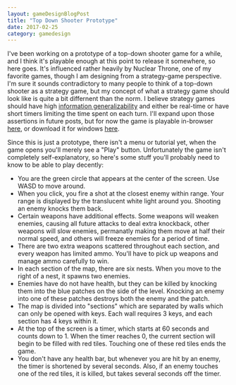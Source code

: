 ```yaml
---
layout: gameDesignBlogPost
title: "Top Down Shooter Prototype"
date: 2017-02-25
category: gamedesign
---
```

I've been working on a prototype of a top-down shooter game for a while, and I think it's playable enough at this point to release it somewhere, so here goes. It's influenced rather heavily by Nuclear Throne, one of my favorite games, though I am designing from a strategy-game perspective. I'm sure it sounds contradictory to many people to think of a top-down shooter as a strategy game, but my concept of what a strategy game should look like is quite a bit differnent than the norm. I believe strategy games should have high [information generalizability](https://ethanhoeppner.github.io/gamedesign/information-generalizability.html) and either be real-time or have short timers limiting the time spent on each turn. I'll expand upon those assertions in future posts, but for now the game is playable in-browser [here](https://ethanhoeppner.github.io/gameFiles/topDownShooterPrototype1/bin/), or download it for windows [here](https://ethanhoeppner.github.io/gameFiles/topDownShooterPrototype1/TDS_prototype.zip).

Since this is just a prototype, there isn't a menu or tutorial yet, when the game opens you'll merely see a "Play" button. Unfortunately the game isn't completely self-explanatory, so here's some stuff you'll probably need to know to be able to play decently:

- You are the green circle that appears at the center of the screen. Use WASD to move around.
- When you click, you fire a shot at the closest enemy within range. Your range is displayed by the translucent white light around you. Shooting an enemy knocks them back.
- Certain weapons have additional effects. Some weapons will weaken enemies, causing all future attacks to deal extra knockback, other weapons will slow enemies, permanatly making them move at half their normal speed, and others will freeze enemies for a period of time.
- There are two extra weapons scattered throughout each section, and every weapon has limited ammo. You'll have to pick up weapons and manage ammo carefully to win.
- In each section of the map, there are six nests. When you move to the right of a nest, it spawns two enemies.
- Enemies have do not have health, but they can be killed by knocking them into the blue patches on the side of the level. Knocking an enemy into one of these patches destroys both the enemy and the patch.
- The map is divided into "sections" which are separated by walls which can only be opened with keys. Each wall requires 3 keys, and each section has 4 keys within it.
- At the top of the screen is a timer, which starts at 60 seconds and counts down to 1. When the timer reaches 0, the current section will begin to be filled with red tiles. Touching one of these red tiles ends the game.
- You don't have any health bar, but whenever you are hit by an enemy, the timer is shortened by several seconds. Also, if an enemy touches one of the red tiles, it is killed, but takes several seconds off the timer.
